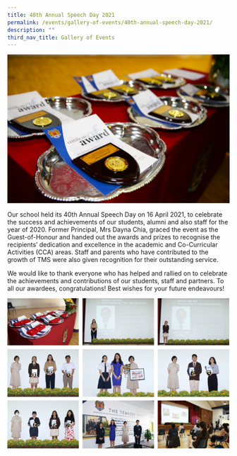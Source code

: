 ```yaml
---
title: 40th Annual Speech Day 2021
permalink: /events/gallery-of-events/40th-annual-speech-day-2021/
description: ""
third_nav_title: Gallery of Events
---
```

![](/images/sd%201%20%20.jpg)

Our school held its 40th Annual Speech Day on 16 April 2021, to celebrate the success and achievements of our students, alumni and also staff for the year of 2020. Former Principal, Mrs Dayna Chia, graced the event as the Guest-of-Honour and handed out the awards and prizes to recognise the recipients’ dedication and excellence in the academic and Co-Curricular Activities (CCA) areas. Staff and parents who have contributed to the growth of TMS were also given recognition for their outstanding service.

  

We would like to thank everyone who has helped and rallied on to celebrate the achievements and contributions of our students, staff and partners. To all our awardees, congratulations! Best wishes for your future endeavours!

![](/images/speech%20day%202021.png)